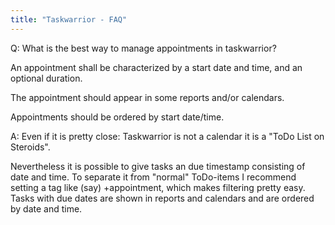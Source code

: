 ```yaml
---
title: "Taskwarrior - FAQ"
---
```


Q: What is the best way to manage appointments in taskwarrior?

An appointment shall be characterized by a start date and time, and an optional duration.

The appointment should appear in some reports and/or calendars.

Appointments should be ordered by start date/time.

A: Even if it is pretty close: Taskwarrior is not a calendar it is a "ToDo List on Steroids".

 

Nevertheless it is possible to give tasks an due timestamp consisting of date and time. To separate it from "normal" ToDo-items I recommend setting a tag like (say) +appointment, which makes filtering pretty easy. Tasks with due dates are shown in reports and calendars and are ordered by date and time.

